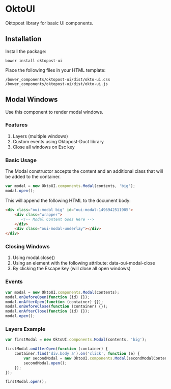 # OktoUI
Oktopost library for basic UI components.
## Installation
Install the package:
```
bower install oktopost-ui
```
Place the following files in your HTML template:
```
/bower_components/oktopost-ui/dist/okto-ui.css
/bower_components/oktopost-ui/dist/okto-ui.js
```

## Modal Windows
Use this component to render modal windows. 
### Features
1. Layers (multiple windows) 
2. Custom events using Oktopost-Duct library
3. Close all windows on Esc key

### Basic Usage
The Modal constructor accepts the content and an additional class that will be added to the container. 
``` JavaScript
var modal = new OktoUI.components.Modal(contents, 'big');
modal.open();
```
This will append the following HTML to the document body:
``` HTML
<div class="oui-modal big" id="oui-modal-1496942511985">
    <div class="wrapper">
       <!-- Modal Content Goes Here -->
    </div>
    <div class="oui-modal-underlay"></div>
</div>
```
### Closing Windows
1. Using modal.close()
2. Using an <a> element with the following attribute: data-oui-modal-close
3. By clicking the Escape key (will close all open windows)

### Events
``` JavaScript
var modal = new OktoUI.components.Modal(contents);
modal.onBeforeOpen(function (id) {});
modal.onAfterOpen(function (container) {});
modal.onBeforeClose(function (container) {});
modal.onAfterClose(function (id) {});
modal.open();
```

### Layers Example
``` JavaScript
var firstModal = new OktoUI.components.Modal(contents, 'big');

firstModal.onAfterOpen(function (container) {
    container.find('div.body a').on('click', function (e) {
        var secondModal = new OktoUI.components.Modal(secondModalContents, 'small');
        secondModal.open();
    });
});

firstModal.open();
```